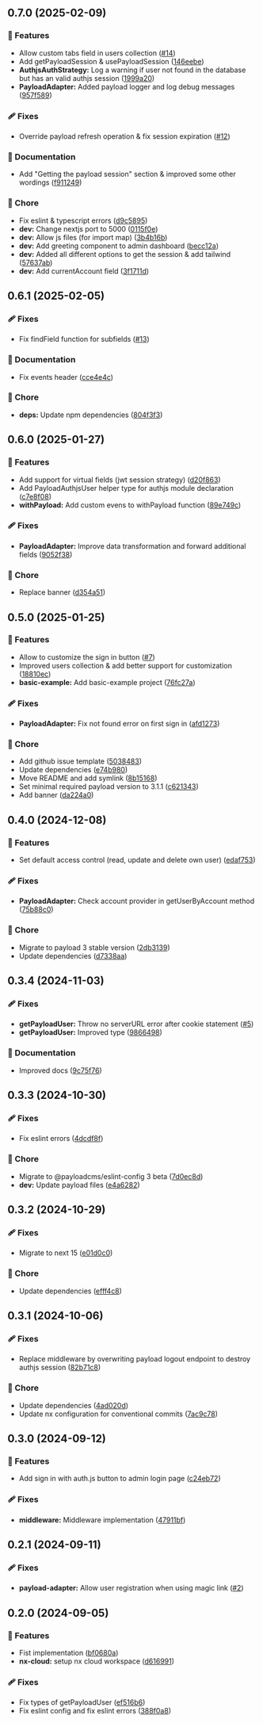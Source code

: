 ## 0.7.0 (2025-02-09)

### 🚀 Features

- Allow custom tabs field in users collection ([#14](https://github.com/CrawlerCode/payload-authjs/pull/14))
- Add getPayloadSession & usePayloadSession ([146eebe](https://github.com/CrawlerCode/payload-authjs/commit/146eebe))
- **AuthjsAuthStrategy:** Log a warning if user not found in the database but has an valid authjs session ([1999a20](https://github.com/CrawlerCode/payload-authjs/commit/1999a20))
- **PayloadAdapter:** Added payload logger and log debug messages ([957f589](https://github.com/CrawlerCode/payload-authjs/commit/957f589))

### 🩹 Fixes

- Override payload refresh operation & fix session expiration ([#12](https://github.com/CrawlerCode/payload-authjs/pull/12))

### 📖 Documentation

- Add "Getting the payload session" section & improved some other wordings ([f911249](https://github.com/CrawlerCode/payload-authjs/commit/f911249))

### 🏡 Chore

- Fix eslint & typescript errors ([d9c5895](https://github.com/CrawlerCode/payload-authjs/commit/d9c5895))
- **dev:** Change nextjs port to 5000 ([0115f0e](https://github.com/CrawlerCode/payload-authjs/commit/0115f0e))
- **dev:** Allow js files (for import map) ([3b4b16b](https://github.com/CrawlerCode/payload-authjs/commit/3b4b16b))
- **dev:** Add greeting component to admin dashboard ([becc12a](https://github.com/CrawlerCode/payload-authjs/commit/becc12a))
- **dev:** Added all different options to get the session & add tailwind ([57637ab](https://github.com/CrawlerCode/payload-authjs/commit/57637ab))
- **dev:** Add currentAccount field ([3f1711d](https://github.com/CrawlerCode/payload-authjs/commit/3f1711d))

## 0.6.1 (2025-02-05)

### 🩹 Fixes

- Fix findField function for subfields ([#13](https://github.com/CrawlerCode/payload-authjs/pull/13))

### 📖 Documentation

- Fix events header ([cce4e4c](https://github.com/CrawlerCode/payload-authjs/commit/cce4e4c))

### 🏡 Chore

- **deps:** Update npm dependencies ([804f3f3](https://github.com/CrawlerCode/payload-authjs/commit/804f3f3))

## 0.6.0 (2025-01-27)

### 🚀 Features

- Add support for virtual fields (jwt session strategy) ([d20f863](https://github.com/CrawlerCode/payload-authjs/commit/d20f863))
- Add PayloadAuthjsUser helper type for authjs module declaration ([c7e8f08](https://github.com/CrawlerCode/payload-authjs/commit/c7e8f08))
- **withPayload:** Add custom evens to withPayload function ([89e749c](https://github.com/CrawlerCode/payload-authjs/commit/89e749c))

### 🩹 Fixes

- **PayloadAdapter:** Improve data transformation and forward additional fields ([9052f38](https://github.com/CrawlerCode/payload-authjs/commit/9052f38))

### 🏡 Chore

- Replace banner ([d354a51](https://github.com/CrawlerCode/payload-authjs/commit/d354a51))

## 0.5.0 (2025-01-25)

### 🚀 Features

- Allow to customize the sign in button ([#7](https://github.com/CrawlerCode/payload-authjs/pull/7))
- Improved users collection & add better support for customization ([18810ec](https://github.com/CrawlerCode/payload-authjs/commit/18810ec))
- **basic-example:** Add basic-example project ([76fc27a](https://github.com/CrawlerCode/payload-authjs/commit/76fc27a))

### 🩹 Fixes

- **PayloadAdapter:** Fix not found error on first sign in ([afd1273](https://github.com/CrawlerCode/payload-authjs/commit/afd1273))

### 🏡 Chore

- Add github issue template ([5038483](https://github.com/CrawlerCode/payload-authjs/commit/5038483))
- Update dependencies ([e74b980](https://github.com/CrawlerCode/payload-authjs/commit/e74b980))
- Move README and add symlink ([8b15168](https://github.com/CrawlerCode/payload-authjs/commit/8b15168))
- Set minimal required payload version to 3.1.1 ([c621343](https://github.com/CrawlerCode/payload-authjs/commit/c621343))
- Add banner ([da224a0](https://github.com/CrawlerCode/payload-authjs/commit/da224a0))

## 0.4.0 (2024-12-08)

### 🚀 Features

- Set default access control (read, update and delete own user) ([edaf753](https://github.com/CrawlerCode/payload-authjs/commit/edaf753))

### 🩹 Fixes

- **PayloadAdapter:** Check account provider in getUserByAccount method ([75b88c0](https://github.com/CrawlerCode/payload-authjs/commit/75b88c0))

### 🏡 Chore

- Migrate to payload 3 stable version ([2db3139](https://github.com/CrawlerCode/payload-authjs/commit/2db3139))
- Update dependencies ([d7338aa](https://github.com/CrawlerCode/payload-authjs/commit/d7338aa))

## 0.3.4 (2024-11-03)

### 🩹 Fixes

- **getPayloadUser:** Throw no serverURL error after cookie statement ([#5](https://github.com/CrawlerCode/payload-authjs/pull/5))
- **getPayloadUser:** Improved type ([9866498](https://github.com/CrawlerCode/payload-authjs/commit/9866498))

### 📖 Documentation

- Improved docs ([9c75f76](https://github.com/CrawlerCode/payload-authjs/commit/9c75f76))

## 0.3.3 (2024-10-30)

### 🩹 Fixes

- Fix eslint errors ([4dcdf8f](https://github.com/CrawlerCode/payload-authjs/commit/4dcdf8f))

### 🏡 Chore

- Migrate to @payloadcms/eslint-config 3 beta ([7d0ec8d](https://github.com/CrawlerCode/payload-authjs/commit/7d0ec8d))
- **dev:** Update payload files ([e4a6282](https://github.com/CrawlerCode/payload-authjs/commit/e4a6282))

## 0.3.2 (2024-10-29)


### 🩹 Fixes

- Migrate to next 15 ([e01d0c0](https://github.com/CrawlerCode/payload-authjs/commit/e01d0c0))

### 🏡 Chore

- Update dependencies ([efff4c8](https://github.com/CrawlerCode/payload-authjs/commit/efff4c8))

## 0.3.1 (2024-10-06)


### 🩹 Fixes

- Replace middleware by overwriting payload logout endpoint to destroy authjs session ([82b71c8](https://github.com/CrawlerCode/payload-authjs/commit/82b71c8))

### 🏡 Chore

- Update dependencies ([4ad020d](https://github.com/CrawlerCode/payload-authjs/commit/4ad020d))
- Update nx configuration for conventional commits ([7ac9c78](https://github.com/CrawlerCode/payload-authjs/commit/7ac9c78))

## 0.3.0 (2024-09-12)


### 🚀 Features

- Add sign in with auth.js button to admin login page ([c24eb72](https://github.com/CrawlerCode/payload-authjs/commit/c24eb72))

### 🩹 Fixes

- **middleware:** Middleware implementation ([47911bf](https://github.com/CrawlerCode/payload-authjs/commit/47911bf))

## 0.2.1 (2024-09-11)


### 🩹 Fixes

- **payload-adapter:** Allow user registration when using magic link ([#2](https://github.com/CrawlerCode/payload-authjs/pull/2))

## 0.2.0 (2024-09-05)


### 🚀 Features

- Fist implementation ([bf0680a](https://github.com/CrawlerCode/payload-authjs/commit/bf0680a))
- **nx-cloud:** setup nx cloud workspace ([d616991](https://github.com/CrawlerCode/payload-authjs/commit/d616991))

### 🩹 Fixes

- Fix types of getPayloadUser ([ef516b6](https://github.com/CrawlerCode/payload-authjs/commit/ef516b6))
- Fix eslint config and fix eslint errors ([388f0a8](https://github.com/CrawlerCode/payload-authjs/commit/388f0a8))